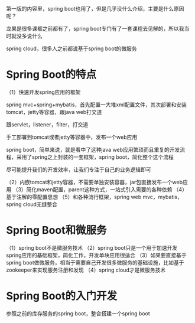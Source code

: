 


第一版的内容里，spring boot也用了，但是几乎没什么介绍，主要是什么原因呢？

龙果是很多课都之前都有了，spring boot专门有了一套课程去见解的，所以我当时就没多说什么

spring cloud，很多人之前都说基于spring boot的微服务

# Spring Boot的特点

（1）快速开发spring应用的框架

spring mvc+spring+mybatis，首先配置一大堆xml配置文件，其次部署和安装tomcat，jetty等容器，跟java web打交道

跟servlet，listener，filter，打交道

手工部署到tomcat或者jetty等容器中，发布一个web应用

spring boot，简单来说，就是看中了这种java web应用繁琐而且重复的开发流程，采用了spring之上封装的一套框架，spring boot，简化整个这个流程

尽可能提升我们的开发效率，让我们专注于自己的业务逻辑即可

（2）内嵌tomcat和jetty容器，不需要单独安装容器，jar包直接发布一个web应用
（3）简化maven配置，parent这种方式，一站式引入需要的各种依赖
（4）基于注解的零配置思想
（5）和各种流行框架，spring web mvc，mybatis，spring cloud无缝整合

# Spring Boot和微服务

（1）spring boot不是微服务技术
（2）spring boot只是一个用于加速开发spring应用的基础框架，简化工作，开发单块应用很适合
（3）如果要直接基于spring boot做微服务，相当于需要自己开发很多微服务的基础设施，比如基于zookeeper来实现服务注册和发现
（4）spring cloud才是微服务技术

# Spring Boot的入门开发

参照之前的库存服务的spring boot，整合搭建一个spring boot
